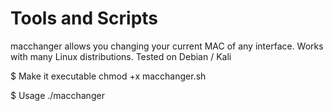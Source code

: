 # Tools and Scripts

macchanger allows you changing your current MAC of any interface.
Works with many Linux distributions.
Tested on Debian / Kali

$ Make it executable
chmod +x macchanger.sh

$ Usage
./macchanger <INTERFACE> <NEW-MAC XX:XX:XX:XX:XX:XX>
